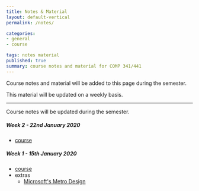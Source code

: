```yaml
---
title: Notes & Material
layout: default-vertical
permalink: /notes/

categories:
- general
- course

tags: notes material
published: true
summary: course notes and material for COMP 341/441
---
```


Course notes and material will be added to this page during the semester.

This material will be updated on a weekly basis.

***

Course notes will be updated during the semester.

<!-- 
##### Week 15 - 24th April 2019
  * extra - final report
    * [final report outline](/assets/docs/extras/comp441-final-report-outline-2019.pdf)

##### Week 14 - 17th April 2019
  * [course](/assets/docs/comp441-week14.pdf)
  * extras - Final Report Outline
    * [final report outline](/assets/docs/extras/comp441-final-report-outline-2019.pdf)

##### Week 13 - 10th April 2019
  * [course](/assets/docs/comp441-week13.pdf)

##### Week 12 - 3rd April 2019
  * [course](/assets/docs/comp441-week12.pdf)

##### Week 11 - 27th March 2019
  * [course](/assets/docs/comp441-week11.pdf)

##### Week 10 - 20th March 2019
  *  N/A - Presentations

##### Week 9 - 13th March 2019
  * [course](/assets/docs/comp441-week9.pdf)

##### Week 8 - 6th March 2019

  * N/A - Spring Break

##### Week 7 - 27th February 2019
  * [course](/assets/docs/comp441-week7.pdf)

##### Week 6 - 20th February 2019
  * [course](/assets/docs/comp441-week6.pdf)

##### Week 5 - 13th February 2019
  * N/A - Presentations

##### Week 4 - 6th February 2019
  * [course](/assets/docs/comp441-week4.pdf)
  * extra
    * [design mockups and prototypes](/assets/docs/extras/design-mockups-hci.pdf)

##### Week 3 - 30th January 2019
  * N/A
-->

##### Week 2 - 22nd January 2020
  * [course](/assets/docs/2020/comp441-week2.pdf)

##### Week 1 - 15th January 2020
  * [course](/assets/docs/2020/comp441-week1.pdf)
  * extras
    * [Microsoft's Metro Design](/assets/docs/extras/Windows_Metro.PDF)